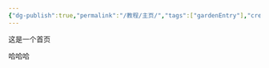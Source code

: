 ```yaml
---
{"dg-publish":true,"permalink":"/教程/主页/","tags":["gardenEntry"],"created":"2024-03-29T14:34:56.008+08:00","updated":"2024-03-29T15:50:54.864+08:00"}
---
```


这是一个首页

<div class="transclusion internal-embed is-loaded"><div class="markdown-embed">



哈哈哈


</div></div>

